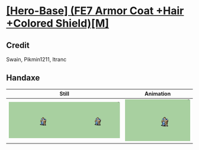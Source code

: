 # [\[Hero-Base\] \(FE7 Armor Coat +Hair +Colored Shield\)\[M\]](../)

## Credit

Swain, Pikmin1211, ltranc
	
## Handaxe

| Still | Animation |
| :---: | :-------: |
| ![Handaxe still](./Handaxe_000.png) | ![Handaxe animation](./Handaxe.gif) |
